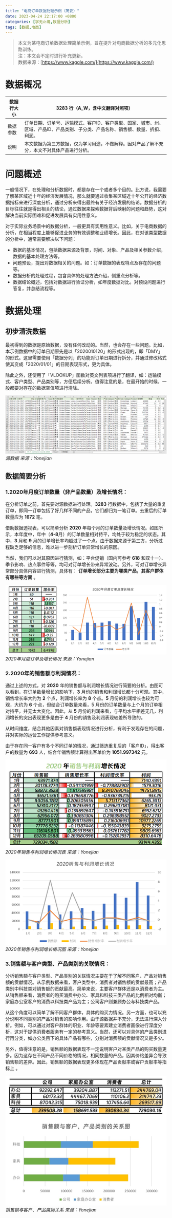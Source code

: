 ```yaml
---
title: "电商订单数据处理示例（简要）"
date: 2023-04-24 22:17:00 +0800
categories: [学无止境,数据分析]
tags: [数据,电商]
---
```


> 本文为某电商订单数据处理简单示例，旨在提升对电商数据分析的多元化思路训练。  
> 注：本文会不定时进行补充更新。  
> 数据来源：[https://www.kaggle.com/](https://www.kaggle.com/)

# 数据概况  

| 数据行大小 | 3283 行（A_W，含中文翻译对照项） |
| --- | --- |
| 数据参数 | 订单日期、订单号、运输模式、客户ID、客户类型、国家、城市、州、区域、产品ID、产品类别、子分类、产品名称、销售额、数量、折扣、利润。 |
| 说明 | 本文数据为第三方数据，仅为学习用途，不做解释。因对产品了解不充分，本文不对具体产品进行分析。 |  

# 问题概述
一般情况下，在处理和分析数据时，都是存在一个或者多个目的。比方说，我需要了解某区域近十年的经济发展情况，那么就要通过收集某区域近十年公开的经济数据指标来进行深度分析，通过分析来得出最终有关于经济发展的结论。数据分析的目标往往就是得出相关的结论，通过数据来探索数据背后映射的问题和趋势，这对解决当前实际困难和促进发展具有实用性意义。

对于实际业务场景中的数据分析，一般更具有实用性意义。比如，关于电商数据的分析，在相当程度上能够促进业务的有效调整和业绩增长。因此，在对该类型数据的分析中，通常需要解决以下问题：

- 数据的基本情况，包括数据来源及背景，时间、对象、产品及相关参数介绍，数据的基本处理方法等。
- 问题预设，提出对数据相关的问题。如：订单数据的表现特点及存在的问题等。
- 数据分析的处理过程，包含具体的处理方法介绍，侧重点分析等。 
- 数据结论概述，包括对数据进行验证分析，如年度数据对比。对预设问题进行答复，并总结流程等。  

# 数据处理

## 初步清洗数据

最初得到的数据是原始数据，没有任何改动的。当然，也会存在一些问题。比如，本示例数据中的订单日期原先是以「2020010120」的形式出现的，即「DMY」的形式。这里需要使用「数据分列」的功能对订单日期进行拆分，并通过修改格式使其变成「2020/01/01」的日期表现形式，更为具体。

除此之外，还使用了「VLOOKUP」函数对英文列表项进行了翻译，如：运输模式、客户类型、产品类别等，方便后续分析。值得注意的是，在最开始的时候，一般都要对存在的数据空值项进行清除。  

![data](/img/0424data.png)
_源数据 来源：Yonejian_


## 数据简要分析

### 1.2020年月度订单数量（非产品数量）及增长情况：

在分析订单之前，首先要对源数据进行处理。**3283** 行数据中，包括了大量的重复订单，即同一订单包括了好几样不同的产品，它们都归为一笔订单。去重后的订单数量应为 **1672** 笔。

借助数据透视表，可以简单分析 **2020** 年每个月的订单数量及增长情况。如图所示，本年度中，年中（**4-8**月）的订单数量相对持平，均处于较为稳定的状态。其中，**3** 月和 **9** 月的订单增长率均超过了一个点。由于数据来源于第三方，分析过程缺乏足够的信息，难以进一步剖析订单异常增长的原因。

当然，我们可以对其原因进行猜测，如：平台促销（国内可参考 **618** 和双十一）、季节影响、热点事件等等，均可对订单增长带来异常波动。另外，可对订单增长异常部分具体内容进行猜测，具体有： **订单增长部分主要为哪类产品，其客户群体有哪些等方面** 。

![dingdan](/img/dingdan.png)
_2020年月度订单及增长情况 来源：Yonejian_

### 2.2020年的销售额与利润情况：

通过上述的方式，对 **2020** 年的销售额与利润增长情况进行简要的分析。由图可以看到，在订单数量增长的影响下，**3** 月份的销售和利润增长都十分可观。其中，销售增长率大约为 **2** 个点，利润增长率为 **8** 个点。**5** 月份的利润增长也较为可观，大约为 **6** 个点，但结合订单数量来看，5 月份的订单数量与上个月的订单相对持平，并无太大变化。因此，从 **5** 月份的利润来看，与平均水平相差无几，利润增长的突出表现更多是由于 **4** 月份的销售及利润表现较差所导致的。

从时间维度，结合其他因素对销售额表现情况进行分析，有利于发现存在的问题，并对实际的运营工作提供参考意义。

由于存在同一客户有多个不同订单的情况，通过筛选重复后的「客户ID」，得出客户的数量为 **693** 人，结合年销售额计算得出客单价为 **1051.997342** 元。

![xiaoshouzengzhang](/img/xiaoshouzengzhagn.png)
_2020年销售与利润增长情况表 来源：Yonejian_

![青木科技主营业务比例图](/img/xiaoshouqushi.png)
_2020年销售与利润增长情况图 来源：Yonejian_

### 3.销售额与客户类型、产品类别的关联情况：

分析销售额与客户类型、产品类别的关联情况主要在于了解不同客户、产品对销售额的贡献情况。从示例数据来看，客户类型中，消费者对销售额的贡献最高；产品类别中科技类对销售额的贡献最高。简单来说，主要客户群体还是以消费者为主。从销售额来看，消费者的购买消费中办公、家具和科技三类产品的比例相对均衡；家庭办公室客户的消费以科技类产品为主；公司客户则兼顾办公与科技类产品。

从这个角度可以简单了解不同客户群体，具体的购买力情况。另一方面，也可以充分说明不同类别的产品对销售的影响作用。由于源数据并不充分，无法进行深入分析。例如，可以通过对客户群体的职业、年龄等要素建立消费者画像进行深度分析，这对于提供消费者服务有一定的参考意义。当然，还可以对具体的产品类别进行再分类，如办公类目下的具体产品有哪些，分别对消费额的贡献情况又是多少。

另外，值得注意的是，销售额的数据表现不一定说明客户对某类产品的购买数量更多。因为这存在不同产品不同价格的情况，相同数量的产品，因其价格差异会导致销售额的差异。因此，销售额的数据表现更多体现在产品贡献率或客户贡献率等指标上 。

![产品](/img/chanpin.jpg)
_销售额与客户、产品类别关系 来源：Yonejian_

